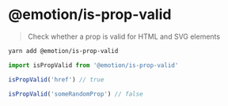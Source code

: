 ﻿# @emotion/is-prop-valid

> Check whether a prop is valid for HTML and SVG elements

```bash
yarn add @emotion/is-prop-valid
```

```jsx
import isPropValid from '@emotion/is-prop-valid'

isPropValid('href') // true

isPropValid('someRandomProp') // false
```

